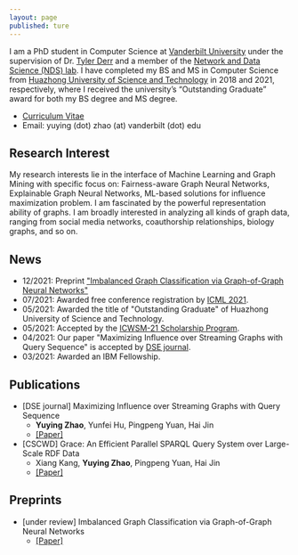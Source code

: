 ```yaml
---
layout: page
published: ture
---
```


I am a PhD student in Computer Science at [Vanderbilt University](https://www.vanderbilt.edu/) under the supervision of Dr. [Tyler Derr](https://tylersnetwork.github.io/) and a member of the [Network and Data Science (NDS) lab](https://nds-vu.github.io/). I have completed my BS and MS in Computer Science from [Huazhong University of Science and Technology](https://www.hust.edu.cn/) in 2018 and 2021, respectively, where I received the university’s “Outstanding Graduate” award for both my BS degree and MS degree.

- [Curriculum Vitae](https://yuyingzhao.github.io/Simple_CV.pdf)
- Email: yuying (dot) zhao (at) vanderbilt (dot) edu

## **Research Interest**
My research interests lie in the interface of Machine Learning and Graph Mining with specific focus on: Fairness-aware Graph Neural Networks, Explainable Graph Neural Networks, ML-based solutions for influence maximization problem. I am fascinated by the powerful representation ability of graphs. I am broadly interested in analyzing all kinds of graph data, ranging from social media networks, coauthorship relationships, biology graphs, and so on.

<!-- My current research focus is dynamic graph learning. I have conducted researches on influence maximization and plan to use machine learning techniques to further explore this field. Instead of focusing on the theoretical guarantee, I hope to see what other interesting patterns and contents can be driven from the diffusion process to better understand human behavior. For example, learn how the influence between two individuals might change. -->

## **News**
- 12/2021: Preprint ["Imbalanced Graph Classification via Graph-of-Graph Neural Networks"](https://arxiv.org/abs/2112.00238#)
- 07/2021: Awarded free conference registration by [ICML 2021](https://icml.cc/).
- 05/2021: Awarded the title of "Outstanding Graduate" of Huazhong University of Science and Technology.
- 05/2021: Accepted by the [ICWSM-21 Scholarship Program](https://www.icwsm.org/2021/index.html).
- 04/2021: Our paper "Maximizing Influence over Streaming Graphs with Query Sequence" is accepted by [DSE journal](https://www.springer.com/journal/41019).  
- 03/2021: Awarded an IBM Fellowship.

## **Publications**
- [DSE journal] Maximizing Influence over Streaming Graphs with Query Sequence
  - **Yuying Zhao**, Yunfei Hu, Pingpeng Yuan, Hai Jin
  - [\[Paper\]](https://link.springer.com/article/10.1007/s41019-021-00158-0)
- [CSCWD] Grace: An Efficient Parallel SPARQL Query System over Large-Scale RDF Data
  - Xiang Kang, **Yuying Zhao**, Pingpeng Yuan, Hai Jin
  - [\[Paper\]](https://ieeexplore.ieee.org/document/9437674)

## **Preprints**
- [under review] Imbalanced Graph Classification via Graph-of-Graph Neural Networks
  - [\[Paper\]](https://arxiv.org/abs/2112.00238#)


